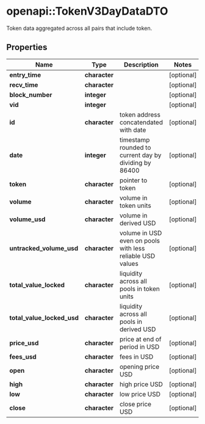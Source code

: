 # openapi::TokenV3DayDataDTO

Token data aggregated across all pairs that include token.

## Properties
Name | Type | Description | Notes
------------ | ------------- | ------------- | -------------
**entry_time** | **character** |  | [optional] 
**recv_time** | **character** |  | [optional] 
**block_number** | **integer** |  | [optional] 
**vid** | **integer** |  | [optional] 
**id** | **character** | token address concatendated with date | [optional] 
**date** | **integer** | timestamp rounded to current day by dividing by 86400 | [optional] 
**token** | **character** | pointer to token | [optional] 
**volume** | **character** | volume in token units | [optional] 
**volume_usd** | **character** | volume in derived USD | [optional] 
**untracked_volume_usd** | **character** | volume in USD even on pools with less reliable USD values | [optional] 
**total_value_locked** | **character** | liquidity across all pools in token units | [optional] 
**total_value_locked_usd** | **character** | liquidity across all pools in derived USD | [optional] 
**price_usd** | **character** | price at end of period in USD | [optional] 
**fees_usd** | **character** | fees in USD | [optional] 
**open** | **character** | opening price USD | [optional] 
**high** | **character** | high price USD | [optional] 
**low** | **character** | low price USD | [optional] 
**close** | **character** | close price USD | [optional] 


